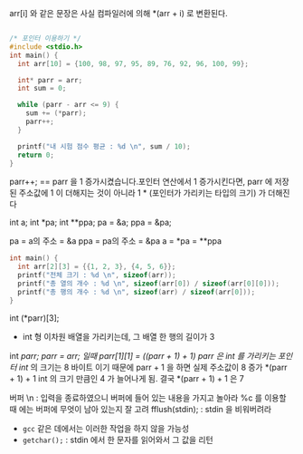 arr[i] 와 같은 문장은 사실 컴파일러에 의해 *(arr + i) 로 변환된다.

```c

/* 포인터 이용하기 */
#include <stdio.h>
int main() {
  int arr[10] = {100, 98, 97, 95, 89, 76, 92, 96, 100, 99};

  int* parr = arr;
  int sum = 0;

  while (parr - arr <= 9) {
    sum += (*parr);
    parr++;
  }

  printf("내 시험 점수 평균 : %d \n", sum / 10);
  return 0;
}
```

parr++; == parr 을 1 증가시켰습니다.포인터 연산에서 1 증가시킨다면, parr 에 저장된 주소값에 1 이 더해지는 것이 아니라 1 * (포인터가 가리키는 타입의 크기) 가 더해진다

int a;
int *pa;
int **ppa;
pa = &a;
ppa = &pa;

pa = a의 주소 = &a
ppa = pa의 주소 = &pa
a = *pa = **ppa

```c
int main() {
  int arr[2][3] = {{1, 2, 3}, {4, 5, 6}};
  printf("전체 크기 : %d \n", sizeof(arr));
  printf("총 열의 개수 : %d \n", sizeof(arr[0]) / sizeof(arr[0][0]));
  printf("총 행의 개수 : %d \n", sizeof(arr) / sizeof(arr[0]));
}
```

int (*parr)[3]; 
  - int 형 이차원 배열을 가리키는데, 그 배열 한 행의 길이가 3 

int **parr;
parr = arr;
일때 
parr[1][1] = *(*(parr + 1) + 1)
parr 은 int* 를 가리키는 포인터
int* 의 크기는 8 바이트 이기 때문에 parr + 1 을 하면 실제 주소값이 8 증가
*(parr + 1) + 1 int 의 크기 만큼인 4 가 늘어나게 됨. 결국 *(parr + 1) + 1 은 7 

버퍼
\n : 입력을 종료하였으니 버퍼에 들어 있는 내용을 가지고 놀아라
%c 를 이용할 때 에는 버퍼에 무엇이 남아 있는지 잘 고려
fflush(stdin);  : stdin 을 비워버려라

- `gcc` 같은 데에서는 이러한 작업을 하지 않을 가능성
- `getchar();` : stdin 에서 한 문자를 읽어와서 그 값을 리턴